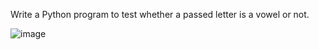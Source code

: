 Write a Python program to test whether a passed letter is a vowel or not.

![image](https://github.com/Ephraim-Hedia/Embedded_Linux_Diploma_Team_C1/assets/74508494/8c917cca-65cb-4fd0-a838-ae935feb1b83)
